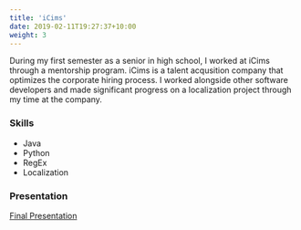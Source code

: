 ```yaml
---
title: 'iCims'
date: 2019-02-11T19:27:37+10:00
weight: 3
---
```


During my first semester as a senior in high school, I worked at iCims through a mentorship program. iCims is a talent acqusition company that optimizes the corporate hiring process. I worked alongside other software developers and made significant progress on a localization project through my time at the company.


### Skills

* Java
* Python
* RegEx
* Localization

### Presentation

[Final Presentation](https://docs.google.com/presentation/d/1nhvluC7iquiDXMjC40zkRew-ltJ1gcccUxBLz7PfUC0/edit?usp=sharing)